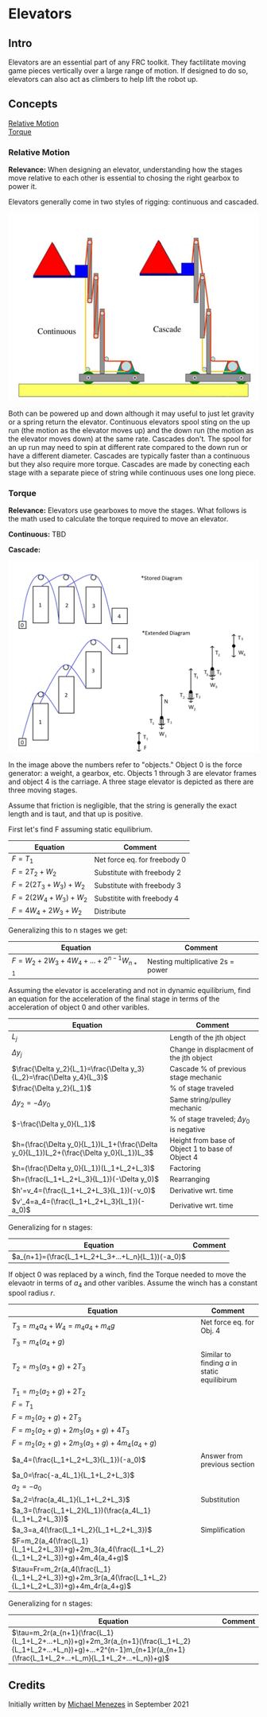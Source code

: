 # Elevators

## Intro

Elevators are an essential part of any FRC toolkit. They factilitate moving game pieces vertically over a large range of motion. If designed to do so, elevators can also act as climbers to help lift the robot up.


## Concepts

[Relative Motion](#relative-motion)\
[Torque](#torque)

### Relative Motion

**Relevance:** When designing an elevator, understanding how the stages move relative to each other is essential to chosing the right gearbox to power it. 

Elevators generally come in two styles of rigging: continuous and cascaded.

![Elevator Rigging Diagram](/layout/static/imgs/CAD/ElevatorRiggingDiagram.jpg)

Both can be powered up and down although it may useful to just let gravity or a spring return the elevator. Continuous elevators spool sting on the up run (the motion as the elevator moves up) and the down run (the motion as the elevator moves down) at the same rate. Cascades don't. The spool for an up run may need to spin at different rate compared to the down run or have a different diameter. Cascades are typically faster than a continuous but they also require more torque. Cascades are made by conecting each stage with a separate piece of string while continuous uses one long piece.

### Torque

**Relevance:** Elevators use gearboxes to move the stages. What follows is the math used to calculate the torque required to move an elevator.

**Continuous:** TBD


**Cascade:**

![Cascade Elevator Diagram](/layout/static/imgs/CAD/CascadeElevatorDiagram.png)

In the image above the numbers refer to "objects." Object 0 is the force generator: a weight, a gearbox, etc. Objects 1 through 3 are elevator frames and object 4 is the carriage. A three stage elevator is depicted as there are three moving stages.

Assume that friction is negligible, that the string is generally the exact length and is taut, and that up is positive.

First let's find F assuming static equilibrium.

| Equation | Comment |
| ----------- | ----------- |
| $F=T_1$ | Net force eq. for freebody 0 |
| $F=2T_2+W_2$ | Substitute with freebody 2 |
| $F=2(2T_3+W_3)+W_2$ | Substitute with freebody 3 |
| $F=2(2W_4+W_3)+W_2$ | Substitite with freebody 4 | 
| $F=4W_4+2W_3+W_2$ | Distribute |

Generalizing this to n stages we get:

| Equation | Comment |
| ----------- | ----------- |
| $F=W_2+2W_3+4W_4+...+2^{n-1}W_{n+1}$ | Nesting multiplicative 2s = power |

Assuming the elevator is accelerating and not in dynamic equilibrium, find an equation for the acceleration of the final stage in terms of the acceleration of object 0 and other varibles.

| Equation | Comment |
| ----------- | ----------- |
| $L_j$ | Length of the jth object |
| $\Delta y_j$ | Change in displacment of the jth object |
| $\frac{\Delta y_2}{L_1}=\frac{\Delta y_3}{L_2}=\frac{\Delta y_4}{L_3}$ | Cascade % of previous stage mechanic |
| $\frac{\Delta y_2}{L_1}$ | % of stage traveled |
| $\Delta y_2 = -\Delta y_0$ | Same string/pulley mechanic |
| $-\frac{\Delta y_0}{L_1}$ | % of stage traveled; $\Delta y_0$ is negative |
| $h=(\frac{\Delta y_0}{L_1})L_1+(\frac{\Delta y_0}{L_1})L_2+(\frac{\Delta y_0}{L_1})L_3$ | Height from base of Object 1 to base of Object 4 |
| $h=(\frac{\Delta y_0}{L_1})(L_1+L_2+L_3)$ | Factoring |
| $h=(\frac{L_1+L_2+L_3}{L_1})(-\Delta y_0)$ | Rearranging |
| $h'=v_4=(\frac{L_1+L_2+L_3}{L_1})(-v_0)$ | Derivative wrt. time |
| $v'_4=a_4=(\frac{L_1+L_2+L_3}{L_1})(-a_0)$ | Derivative wrt. time |

Generalizing for n stages:

| Equation | Comment |
| ----------- | ----------- |
| $a_{n+1}=(\frac{L_1+L_2+L_3+...+L_n}{L_1})(-a_0)$ |  |

If object 0 was replaced by a winch, find the Torque needed to move the elevaotr in terms of $a_4$ and other varibles. Assume the winch has a constant spool radius $r$.

| Equation | Comment |
| ----------- | ----------- |
| $T_3=m_4a_4+W_4=m_4a_4+m_4g$ | Net force eq. for Obj. 4 |
| $T_3=m_4(a_4+g)$ |  |
| $T_2=m_3(a_3+g)+2T_3$ | Similar to finding $a$ in static equilibirum |
| $T_1=m_2(a_2+g)+2T_2$ |  |
| $F=T_1$ |  |
| $F=m_2(a_2+g)+2T_3$ |  |
| $F=m_2(a_2+g)+2m_3(a_3+g)+4T_3$ |  |
| $F=m_2(a_2+g)+2m_3(a_3+g)+4m_4(a_4+g)$ |  |
| $a_4=(\frac{L_1+L_2+L_3}{L_1})(-a_0)$ | Answer from previous section |
| $a_0=\frac{-a_4L_1}{L_1+L_2+L_3}$ |  |
| $a_2=-a_0$ |  |
| $a_2=\frac{a_4L_1}{L_1+L_2+L_3}$ | Substitution |
| $a_3=(\frac{L_1+L_2}{L_1})(\frac{a_4L_1}{L_1+L_2+L_3})$ |  |
| $a_3=a_4(\frac{L_1+L_2}{L_1+L_2+L_3})$ | Simplification |
| $F=m_2(a_4(\frac{L_1}{L_1+L_2+L_3})+g)+2m_3(a_4(\frac{L_1+L_2}{L_1+L_2+L_3})+g)+4m_4(a_4+g)$ |  |
| $\tau=Fr=m_2r(a_4(\frac{L_1}{L_1+L_2+L_3})+g)+2m_3r(a_4(\frac{L_1+L_2}{L_1+L_2+L_3})+g)+4m_4r(a_4+g)$ |  |

Generalizing for n stages:

| Equation | Comment |
| ----------- | ----------- |
| $\tau=m_2r(a_{n+1}(\frac{L_1}{L_1+L_2+...+L_n})+g)+2m_3r(a_{n+1}(\frac{L_1+L_2}{L_1+L_2+...+L_n})+g)+...+2^{n-1}m_{n+1}r(a_{n+1}(\frac{L_1+L_2+...+L_m}{L_1+L_2+...+L_n})+g)$ |  |

## Credits

Initially written by [Michael Menezes](https://github.com/Menezmic21/) in September 2021
